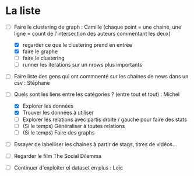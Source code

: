 # La liste

- [ ] Faire le clustering de graph : Camille (chaque point = une chaine, une ligne = count de l'intersection des auteurs commentant les deux) 
  - [X] regarder ce que le clustering prend en entrée
  - [X] faire le graphe
  - [ ] faire le clustering
  - [ ] runner les iterations sur un nrows plus importants
- [ ] Faire liste des gens qui ont commnenté sur les chaines de news dans un csv : Stéphane
- [ ] Quels sont les liens entre les catégories ? (entre tout et tout) : Michel
  - [x] Explorer les données
  - [x] Trouver les données à utiliser
  - [ ] Explorer les relations avec partis droite / gauche pour faire des stats
  - [ ] (Si le temps) Généraliser à toutes relations
  - [ ] (Si le temps) Faire des graphs
- [ ] Essayer de labelliser les chaines à partir de stags, titres de vidéos...
- [ ] Regarder le film The Social Dilemma
- [ ] Continuer d'exploiter el dataset en plus : Loïc

